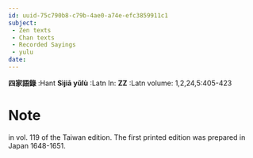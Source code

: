 ```yaml
---
id: uuid-75c790b8-c79b-4ae0-a74e-efc3859911c1
subject: 
 - Zen texts
 - Chan texts
 - Recorded Sayings
 - yulu
date: 
---
```


**四家語錄** :Hant
**Sìjiā yǔlù** :Latn
In: 
**ZZ** :Latn
volume: 1,2,24,5:405-423
# Note
in vol. 119 of the Taiwan edition. The first printed edition was prepared in Japan 1648-1651.